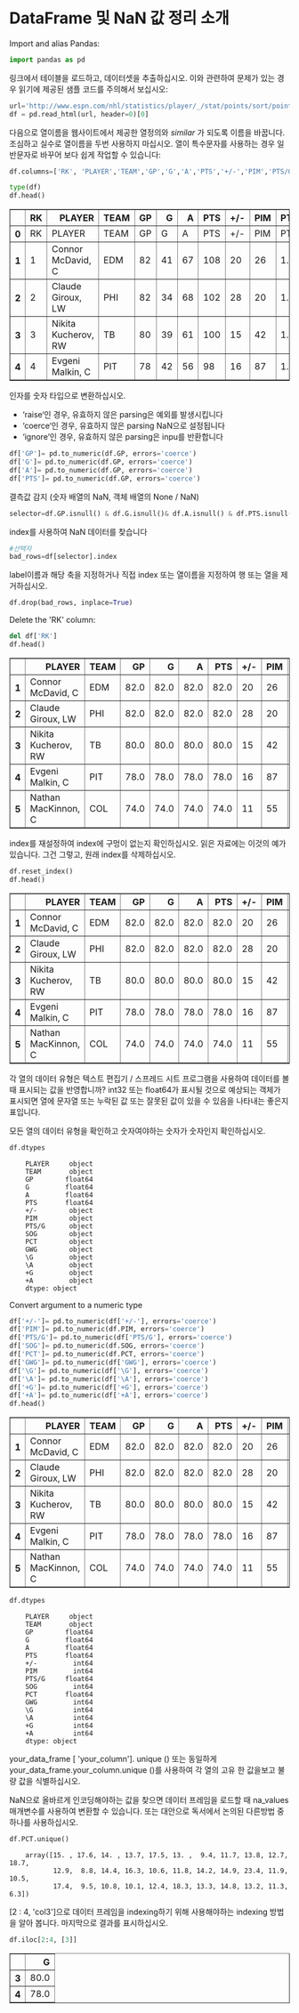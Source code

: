 # DataFrame 및 NaN 값 정리 소개

Import and alias Pandas:

```python
import pandas as pd
```

링크에서 테이블을 로드하고, 데이터셋을 추출하십시오. 이와 관련하여 문제가 있는 경우 읽기에 제공된 샘플 코드를 주의해서 보십시오:


```python
url='http://www.espn.com/nhl/statistics/player/_/stat/points/sort/points/year/2018/seasontype/2'
df = pd.read_html(url, header=0)[0]
```

다음으로 열이름을 웹사이트에서 제공한 열정의와 _similar_ 가 되도록 이름을 바꿉니다. 조심하고 실수로 열이름을 두번 사용하지 마십시오. 열이 특수문자를 사용하는 경우 일반문자로 바꾸어 보다 쉽게 작업할 수 있습니다:


```python
df.columns=['RK', 'PLAYER','TEAM','GP','G','A','PTS','+/-','PIM','PTS/G','SOG','PCT','GWG','\G','\A','+G','+A']
```

```python
type(df)
df.head()
```

<div>

<table border="1" class="dataframe">
  <thead>
    <tr style="text-align: right;">
      <th></th>
      <th>RK</th>
      <th>PLAYER</th>
      <th>TEAM</th>
      <th>GP</th>
      <th>G</th>
      <th>A</th>
      <th>PTS</th>
      <th>+/-</th>
      <th>PIM</th>
      <th>PTS/G</th>
      <th>SOG</th>
      <th>PCT</th>
      <th>GWG</th>
      <th>\G</th>
      <th>\A</th>
      <th>+G</th>
      <th>+A</th>
    </tr>
  </thead>
  <tbody>
    <tr>
      <th>0</th>
      <td>RK</td>
      <td>PLAYER</td>
      <td>TEAM</td>
      <td>GP</td>
      <td>G</td>
      <td>A</td>
      <td>PTS</td>
      <td>+/-</td>
      <td>PIM</td>
      <td>PTS/G</td>
      <td>SOG</td>
      <td>PCT</td>
      <td>GWG</td>
      <td>G</td>
      <td>A</td>
      <td>G</td>
      <td>A</td>
    </tr>
    <tr>
      <th>1</th>
      <td>1</td>
      <td>Connor McDavid, C</td>
      <td>EDM</td>
      <td>82</td>
      <td>41</td>
      <td>67</td>
      <td>108</td>
      <td>20</td>
      <td>26</td>
      <td>1.32</td>
      <td>274</td>
      <td>15.0</td>
      <td>7</td>
      <td>5</td>
      <td>15</td>
      <td>1</td>
      <td>3</td>
    </tr>
    <tr>
      <th>2</th>
      <td>2</td>
      <td>Claude Giroux, LW</td>
      <td>PHI</td>
      <td>82</td>
      <td>34</td>
      <td>68</td>
      <td>102</td>
      <td>28</td>
      <td>20</td>
      <td>1.24</td>
      <td>193</td>
      <td>17.6</td>
      <td>1</td>
      <td>9</td>
      <td>27</td>
      <td>0</td>
      <td>0</td>
    </tr>
    <tr>
      <th>3</th>
      <td>3</td>
      <td>Nikita Kucherov, RW</td>
      <td>TB</td>
      <td>80</td>
      <td>39</td>
      <td>61</td>
      <td>100</td>
      <td>15</td>
      <td>42</td>
      <td>1.25</td>
      <td>279</td>
      <td>14.0</td>
      <td>7</td>
      <td>8</td>
      <td>28</td>
      <td>0</td>
      <td>0</td>
    </tr>
    <tr>
      <th>4</th>
      <td>4</td>
      <td>Evgeni Malkin, C</td>
      <td>PIT</td>
      <td>78</td>
      <td>42</td>
      <td>56</td>
      <td>98</td>
      <td>16</td>
      <td>87</td>
      <td>1.26</td>
      <td>239</td>
      <td>17.6</td>
      <td>7</td>
      <td>14</td>
      <td>24</td>
      <td>0</td>
      <td>0</td>
    </tr>
  </tbody>
</table>
</div>


인자를 숫자 타입으로 변환하십시오.
* ‘raise‘인 경우, 유효하지 않은 parsing은 예외를 발생시킵니다
* ‘coerce‘인 경우, 유효하지 않은 parsing NaN으로 설정됩니다
* ‘ignore’인 경우, 유효하지 않은 parsing은 inpu를 반환합니다


```python
df['GP']= pd.to_numeric(df.GP, errors='coerce')
df['G']= pd.to_numeric(df.GP, errors='coerce')
df['A']= pd.to_numeric(df.GP, errors='coerce')
df['PTS']= pd.to_numeric(df.GP, errors='coerce')
```

결측값 감지 (숫자 배열의 NaN, 객체 배열의 None / NaN)


```python
selector=df.GP.isnull() & df.G.isnull()& df.A.isnull() & df.PTS.isnull()
```

index를 사용하여 NaN 데이터를 찾습니다


```python
#선택자
bad_rows=df[selector].index

```

label이름과 해당 축을 지정하거나 직접 index 또는 열이름을 지정하여 행 또는 열을 제거하십시오.


```python
df.drop(bad_rows, inplace=True)
```

Delete the 'RK' column:


```python
del df['RK']
df.head()
```

<div>
<table border="1" class="dataframe">
  <thead>
    <tr style="text-align: right;">
      <th></th>
      <th>PLAYER</th>
      <th>TEAM</th>
      <th>GP</th>
      <th>G</th>
      <th>A</th>
      <th>PTS</th>
      <th>+/-</th>
      <th>PIM</th>
      <th>PTS/G</th>
      <th>SOG</th>
      <th>PCT</th>
      <th>GWG</th>
      <th>\G</th>
      <th>\A</th>
      <th>+G</th>
      <th>+A</th>
    </tr>
  </thead>
  <tbody>
    <tr>
      <th>1</th>
      <td>Connor McDavid, C</td>
      <td>EDM</td>
      <td>82.0</td>
      <td>82.0</td>
      <td>82.0</td>
      <td>82.0</td>
      <td>20</td>
      <td>26</td>
      <td>1.32</td>
      <td>274</td>
      <td>15.0</td>
      <td>7</td>
      <td>5</td>
      <td>15</td>
      <td>1</td>
      <td>3</td>
    </tr>
    <tr>
      <th>2</th>
      <td>Claude Giroux, LW</td>
      <td>PHI</td>
      <td>82.0</td>
      <td>82.0</td>
      <td>82.0</td>
      <td>82.0</td>
      <td>28</td>
      <td>20</td>
      <td>1.24</td>
      <td>193</td>
      <td>17.6</td>
      <td>1</td>
      <td>9</td>
      <td>27</td>
      <td>0</td>
      <td>0</td>
    </tr>
    <tr>
      <th>3</th>
      <td>Nikita Kucherov, RW</td>
      <td>TB</td>
      <td>80.0</td>
      <td>80.0</td>
      <td>80.0</td>
      <td>80.0</td>
      <td>15</td>
      <td>42</td>
      <td>1.25</td>
      <td>279</td>
      <td>14.0</td>
      <td>7</td>
      <td>8</td>
      <td>28</td>
      <td>0</td>
      <td>0</td>
    </tr>
    <tr>
      <th>4</th>
      <td>Evgeni Malkin, C</td>
      <td>PIT</td>
      <td>78.0</td>
      <td>78.0</td>
      <td>78.0</td>
      <td>78.0</td>
      <td>16</td>
      <td>87</td>
      <td>1.26</td>
      <td>239</td>
      <td>17.6</td>
      <td>7</td>
      <td>14</td>
      <td>24</td>
      <td>0</td>
      <td>0</td>
    </tr>
    <tr>
      <th>5</th>
      <td>Nathan MacKinnon, C</td>
      <td>COL</td>
      <td>74.0</td>
      <td>74.0</td>
      <td>74.0</td>
      <td>74.0</td>
      <td>11</td>
      <td>55</td>
      <td>1.31</td>
      <td>284</td>
      <td>13.7</td>
      <td>12</td>
      <td>12</td>
      <td>20</td>
      <td>0</td>
      <td>1</td>
    </tr>
  </tbody>
</table>
</div>

index를 재설정하여 index에 구멍이 없는지 확인하십시오. 읽은 자료에는 이것의 예가 있습니다. 그건 그렇고, 원래 index를 삭제하십시오.


```python
df.reset_index()
df.head()
```

<div>
<table border="1" class="dataframe">
  <thead>
    <tr style="text-align: right;">
      <th></th>
      <th>PLAYER</th>
      <th>TEAM</th>
      <th>GP</th>
      <th>G</th>
      <th>A</th>
      <th>PTS</th>
      <th>+/-</th>
      <th>PIM</th>
      <th>PTS/G</th>
      <th>SOG</th>
      <th>PCT</th>
      <th>GWG</th>
      <th>\G</th>
      <th>\A</th>
      <th>+G</th>
      <th>+A</th>
    </tr>
  </thead>
  <tbody>
    <tr>
      <th>1</th>
      <td>Connor McDavid, C</td>
      <td>EDM</td>
      <td>82.0</td>
      <td>82.0</td>
      <td>82.0</td>
      <td>82.0</td>
      <td>20</td>
      <td>26</td>
      <td>1.32</td>
      <td>274</td>
      <td>15.0</td>
      <td>7</td>
      <td>5</td>
      <td>15</td>
      <td>1</td>
      <td>3</td>
    </tr>
    <tr>
      <th>2</th>
      <td>Claude Giroux, LW</td>
      <td>PHI</td>
      <td>82.0</td>
      <td>82.0</td>
      <td>82.0</td>
      <td>82.0</td>
      <td>28</td>
      <td>20</td>
      <td>1.24</td>
      <td>193</td>
      <td>17.6</td>
      <td>1</td>
      <td>9</td>
      <td>27</td>
      <td>0</td>
      <td>0</td>
    </tr>
    <tr>
      <th>3</th>
      <td>Nikita Kucherov, RW</td>
      <td>TB</td>
      <td>80.0</td>
      <td>80.0</td>
      <td>80.0</td>
      <td>80.0</td>
      <td>15</td>
      <td>42</td>
      <td>1.25</td>
      <td>279</td>
      <td>14.0</td>
      <td>7</td>
      <td>8</td>
      <td>28</td>
      <td>0</td>
      <td>0</td>
    </tr>
    <tr>
      <th>4</th>
      <td>Evgeni Malkin, C</td>
      <td>PIT</td>
      <td>78.0</td>
      <td>78.0</td>
      <td>78.0</td>
      <td>78.0</td>
      <td>16</td>
      <td>87</td>
      <td>1.26</td>
      <td>239</td>
      <td>17.6</td>
      <td>7</td>
      <td>14</td>
      <td>24</td>
      <td>0</td>
      <td>0</td>
    </tr>
    <tr>
      <th>5</th>
      <td>Nathan MacKinnon, C</td>
      <td>COL</td>
      <td>74.0</td>
      <td>74.0</td>
      <td>74.0</td>
      <td>74.0</td>
      <td>11</td>
      <td>55</td>
      <td>1.31</td>
      <td>284</td>
      <td>13.7</td>
      <td>12</td>
      <td>12</td>
      <td>20</td>
      <td>0</td>
      <td>1</td>
    </tr>
  </tbody>
</table>
</div>



각 열의 데이터 유형은 텍스트 편집기 / 스프레드 시트 프로그램을 사용하여 데이터를 볼 때 표시되는 값을 반영합니까? int32 또는 float64가 표시될 것으로 예상되는 객체가 표시되면 열에 문자열 또는 누락된 값 또는 잘못된 값이 있을 수 있음을 나타내는 좋은지표입니다.

모든 열의 데이터 유형을 확인하고 숫자여야하는 숫자가 숫자인지 확인하십시오.


```python
df.dtypes
```

```
    PLAYER     object
    TEAM       object
    GP        float64
    G         float64
    A         float64
    PTS       float64
    +/-        object
    PIM        object
    PTS/G      object
    SOG        object
    PCT        object
    GWG        object
    \G         object
    \A         object
    +G         object
    +A         object
    dtype: object

```

Convert argument to a numeric type


```python
df['+/-']= pd.to_numeric(df['+/-'], errors='coerce')
df['PIM']= pd.to_numeric(df.PIM, errors='coerce')
df['PTS/G']= pd.to_numeric(df['PTS/G'], errors='coerce')
df['SOG']= pd.to_numeric(df.SOG, errors='coerce')
df['PCT']= pd.to_numeric(df.PCT, errors='coerce')
df['GWG']= pd.to_numeric(df['GWG'], errors='coerce')
df['\G']= pd.to_numeric(df['\G'], errors='coerce')
df['\A']= pd.to_numeric(df['\A'], errors='coerce')
df['+G']= pd.to_numeric(df['+G'], errors='coerce')
df['+A']= pd.to_numeric(df['+A'], errors='coerce')
df.head()
```


<div>
<table border="1" class="dataframe">
  <thead>
    <tr style="text-align: right;">
      <th></th>
      <th>PLAYER</th>
      <th>TEAM</th>
      <th>GP</th>
      <th>G</th>
      <th>A</th>
      <th>PTS</th>
      <th>+/-</th>
      <th>PIM</th>
      <th>PTS/G</th>
      <th>SOG</th>
      <th>PCT</th>
      <th>GWG</th>
      <th>\G</th>
      <th>\A</th>
      <th>+G</th>
      <th>+A</th>
    </tr>
  </thead>
  <tbody>
    <tr>
      <th>1</th>
      <td>Connor McDavid, C</td>
      <td>EDM</td>
      <td>82.0</td>
      <td>82.0</td>
      <td>82.0</td>
      <td>82.0</td>
      <td>20</td>
      <td>26</td>
      <td>1.32</td>
      <td>274</td>
      <td>15.0</td>
      <td>7</td>
      <td>5</td>
      <td>15</td>
      <td>1</td>
      <td>3</td>
    </tr>
    <tr>
      <th>2</th>
      <td>Claude Giroux, LW</td>
      <td>PHI</td>
      <td>82.0</td>
      <td>82.0</td>
      <td>82.0</td>
      <td>82.0</td>
      <td>28</td>
      <td>20</td>
      <td>1.24</td>
      <td>193</td>
      <td>17.6</td>
      <td>1</td>
      <td>9</td>
      <td>27</td>
      <td>0</td>
      <td>0</td>
    </tr>
    <tr>
      <th>3</th>
      <td>Nikita Kucherov, RW</td>
      <td>TB</td>
      <td>80.0</td>
      <td>80.0</td>
      <td>80.0</td>
      <td>80.0</td>
      <td>15</td>
      <td>42</td>
      <td>1.25</td>
      <td>279</td>
      <td>14.0</td>
      <td>7</td>
      <td>8</td>
      <td>28</td>
      <td>0</td>
      <td>0</td>
    </tr>
    <tr>
      <th>4</th>
      <td>Evgeni Malkin, C</td>
      <td>PIT</td>
      <td>78.0</td>
      <td>78.0</td>
      <td>78.0</td>
      <td>78.0</td>
      <td>16</td>
      <td>87</td>
      <td>1.26</td>
      <td>239</td>
      <td>17.6</td>
      <td>7</td>
      <td>14</td>
      <td>24</td>
      <td>0</td>
      <td>0</td>
    </tr>
    <tr>
      <th>5</th>
      <td>Nathan MacKinnon, C</td>
      <td>COL</td>
      <td>74.0</td>
      <td>74.0</td>
      <td>74.0</td>
      <td>74.0</td>
      <td>11</td>
      <td>55</td>
      <td>1.31</td>
      <td>284</td>
      <td>13.7</td>
      <td>12</td>
      <td>12</td>
      <td>20</td>
      <td>0</td>
      <td>1</td>
    </tr>
  </tbody>
</table>
</div>

```python
df.dtypes
```

```
    PLAYER     object
    TEAM       object
    GP        float64
    G         float64
    A         float64
    PTS       float64
    +/-         int64
    PIM         int64
    PTS/G     float64
    SOG         int64
    PCT       float64
    GWG         int64
    \G          int64
    \A          int64
    +G          int64
    +A          int64
    dtype: object

```

your_data_frame [ 'your_column']. unique () 또는 동일하게 your_data_frame.your_column.unique ()를 사용하여 각 열의 고유 한 값을보고 불량 값을 식별하십시오.

NaN으로 올바르게 인코딩해야하는 값을 찾으면 데이터 프레임을 로드할 때 na_values 매개변수를 사용하여 변환할 수 있습니다. 또는 대안으로 독서에서 논의된 다른방법 중 하나를 사용하십시오.


```python
df.PCT.unique()
```

```
    array([15. , 17.6, 14. , 13.7, 17.5, 13. ,  9.4, 11.7, 13.8, 12.7, 18.7,
           12.9,  8.8, 14.4, 16.3, 10.6, 11.8, 14.2, 14.9, 23.4, 11.9, 10.5,
           17.4,  9.5, 10.8, 10.1, 12.4, 18.3, 13.3, 14.8, 13.2, 11.3,  6.3])

```

[2 : 4, 'col3']으로 데이터 프레임을 indexing하기 위해 사용해야하는 indexing 방법을 알아 봅니다. 마지막으로 결과를 표시하십시오.

```python
df.iloc[2:4, [3]]
```

<div>

<table border="1" class="dataframe">
  <thead>
    <tr style="text-align: right;">
      <th></th>
      <th>G</th>
    </tr>
  </thead>
  <tbody>
    <tr>
      <th>3</th>
      <td>80.0</td>
    </tr>
    <tr>
      <th>4</th>
      <td>78.0</td>
    </tr>
  </tbody>
</table>
</div>
